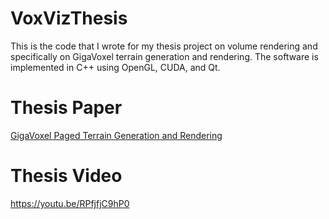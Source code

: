 # VoxVizThesis
This is the code that I wrote for my thesis project on volume rendering and specifically on GigaVoxel terrain generation and rendering. The software is implemented in C++ using OpenGL, CUDA, and Qt.

# Thesis Paper
[GigaVoxel Paged Terrain Generation and Rendering](https://drive.google.com/open?id=0B0BMGTOZVM26dXNIOXp0TjR6Uk0)

# Thesis Video
https://youtu.be/RPfjfjC9hP0
